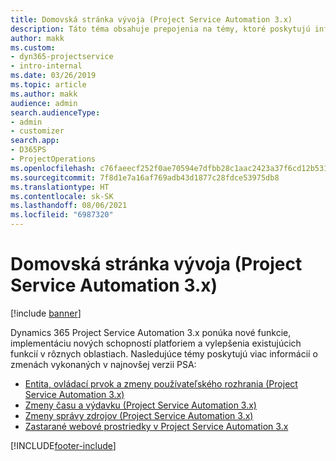 ```yaml
---
title: Domovská stránka vývoja (Project Service Automation 3.x)
description: Táto téma obsahuje prepojenia na témy, ktoré poskytujú informácie o vývoji Dynamics 365 Project Service Automation (PSA) verzie 3.x.
author: makk
ms.custom:
- dyn365-projectservice
- intro-internal
ms.date: 03/26/2019
ms.topic: article
ms.author: makk
audience: admin
search.audienceType:
- admin
- customizer
search.app:
- D365PS
- ProjectOperations
ms.openlocfilehash: c76faeecf252f0ae70594e7dfbb28c1aac2423a37f6cd12b53103dd7a493306e
ms.sourcegitcommit: 7f8d1e7a16af769adb43d1877c28fdce53975db8
ms.translationtype: HT
ms.contentlocale: sk-SK
ms.lasthandoff: 08/06/2021
ms.locfileid: "6987320"
---
```

# <a name="development-home-page-project-service-automation-3x"></a>Domovská stránka vývoja (Project Service Automation 3.x)

[!include [banner](../../includes/psa-now-project-operations.md)]

Dynamics 365 Project Service Automation 3.x ponúka nové funkcie, implementáciu nových schopností platforiem a vylepšenia existujúcich funkcií v rôznych oblastiach. Nasledujúce témy poskytujú viac informácií o zmenách vykonaných v najnovšej verzii PSA:

- [Entita, ovládací prvok a zmeny používateľského rozhrania (Project Service Automation 3.x)](../developer-guides/entity-changes-v3.x.md)
- [Zmeny času a výdavku (Project Service Automation 3.x)](../developer-guides/time-expense-changes-v3.x.md)
- [Zmeny správy zdrojov (Project Service Automation 3.x)](../developer-guides/resource-management-changes-v3.x.md)
- [Zastarané webové prostriedky v Project Service Automation 3.x](../developer-guides/web-resources-deprecated-v3.x.md)


[!INCLUDE[footer-include](../../includes/footer-banner.md)]
